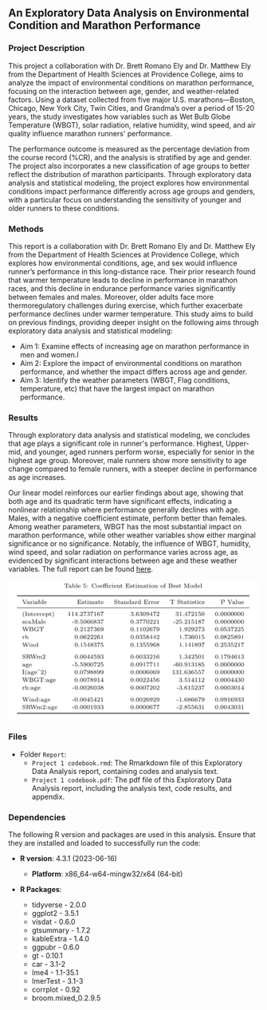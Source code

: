 
## An Exploratory Data Analysis on Environmental Condition and Marathon Performance

### Project Description
This project a collaboration with Dr. Brett Romano Ely and Dr. Matthew Ely from the Department of Health Sciences at Providence College, aims to analyze the impact of environmental conditions on marathon performance, focusing on the interaction between age, gender, and weather-related factors. Using a dataset collected from five major U.S. marathons—Boston, Chicago, New York City, Twin Cities, and Grandma’s over a period of 15-20 years, the study investigates how variables such as Wet Bulb Globe Temperature (WBGT), solar radiation, relative humidity, wind speed, and air quality influence marathon runners' performance.

The performance outcome is measured as the percentage deviation from the course record (%CR), and the analysis is stratified by age and gender. The project also incorporates a new classification of age groups to better reflect the distribution of marathon participants. Through exploratory data analysis and statistical modeling, the project explores how environmental conditions impact performance differently across age groups and genders, with a particular focus on understanding the sensitivity of younger and older runners to these conditions.

### Methods
This report is a collaboration with Dr. Brett Romano Ely and Dr. Matthew Ely from the Department of Health Sciences at Providence College, which explores how environmental conditions, age, and sex would influence runner’s performance in this long-distance race. Their prior research found that warmer temperature leads to decline in performance in marathon races, and this decline in endurance performance varies significantly between females and males. Moreover, older adults face more thermoregulatory challenges during exercise, which further exacerbate performance declines under warmer temperature. This study aims to build on previous findings, providing deeper insight on the following aims through exploratory data analysis and statistical modeling:

- Aim 1: Examine effects of increasing age on marathon performance in men and women.l
- Aim 2: Explore the impact of environmental conditions on marathon performance, and whether the impact differs across age and gender.
- Aim 3: Identify the weather parameters (WBGT, Flag conditions, temperature, etc) that have the largest impact on marathon performance.

### Results

Through exploratory data analysis and statistical modeling, we concludes that age plays a significant role in runner's performance. Highest, Upper-mid, and younger, aged runners perform worse, especially for senior in the highest age group. Moreover, male runners show more sensitivity to age change compared to female runners, with a steeper decline in performance as age increases.

Our linear model reinforces our earlier findings about age, showing that both age and its quadratic term have significant effects, indicating a nonlinear relationship where performance generally declines with age. Males, with a negative coefficient estimate, perform better than females. Among weather parameters, WBGT has the most substantial impact on marathon performance, while other weather variables show either marginal significance or no significance. Notably, the influence of WBGT, humidity, wind speed, and solar radiation on performance varies across age, as evidenced by significant interactions between age and these weather variables. The full report can be found [here](Exploratory-Data-Analysis/Report/Project-1-Codebook.pdf').

![](image/coef_results.png)

### Files
- Folder `Report`:
     - `Project 1 codebook.rmd`: The Rmarkdown file of this Exploratory Data Analysis report, containing codes and analysis text.
     - `Project 1 codebook.pdf`: The pdf file of this Exploratory Data Analysis report, including the analysis text, code results, and appendix. 
 

### Dependencies

The following R version and packages are used in this analysis. Ensure that they are installed and loaded to successfully run the code:
- **R version**: 4.3.1 (2023-06-16)
    - **Platform**: x86_64-w64-mingw32/x64 (64-bit)

- **R Packages**: 
    - tidyverse - 2.0.0
    - ggplot2 - 3.5.1
    - visdat - 0.6.0
    - gtsummary - 1.7.2
    - kableExtra - 1.4.0
    - ggpubr - 0.6.0
    - gt - 0.10.1
    - car - 3.1-2
    - lme4 - 1.1-35.1
    - lmerTest - 3.1-3
    - corrplot - 0.92
    - broom.mixed_0.2.9.5

